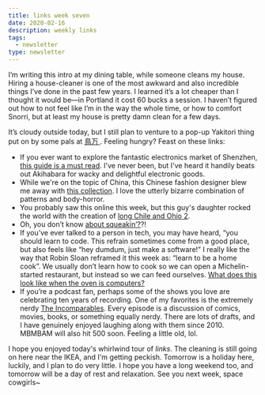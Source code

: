 ```yaml
---
title: links week seven
date: 2020-02-16
description: weekly links
tags:
  - newsletter
type: newsletter
---
```


I’m writing this intro at my dining table, while someone cleans my house. Hiring a house-cleaner is one of the most awkward and also incredible things I’ve done in the past few years. I learned it’s a lot cheaper than I thought it would be—in Portland it cost 60 bucks a session. I haven’t figured out how to not feel like I’m in the way the whole time, or how to comfort Snorri, but at least my house is pretty damn clean for a few days.

It’s cloudy outside today, but I still plan to venture to a pop-up Yakitori thing put on by some pals at [鳥万
](https://www.instagram.com/torimancal/). Feeling hungry? Feast on these links:

- If you ever want to explore the fantastic electronics market of Shenzhen, [this guide is a must read](https://bunniefoo.com/bunnie/essential/essential-guide-shenzhen-web.pdf). I've never been, but I've heard it handily beats out Akihabara for wacky and delightful electronic goods.
- While we're on the topic of China, this Chinese fashion designer blew me away with [this collection](https://coolhunting.com/style/penultimates-dazzling-diy-influenced-collection/). I love the utterly bizarre combination of patterns and body-horror.
- You probably saw this online this week, but this guy's daughter rocked the world with the creation of [long Chile and Ohio 2](https://twitter.com/craigcalcaterra/status/1227594895747141632?s=12).
- Oh, you don’t know [about squeakin’?](https://www.youtube.com/watch?v=fg4Dyx3XXDg)?!
- If you’ve ever talked to a person in tech, you may have heard, “you should learn to code. This refrain sometimes come from a good place, but also feels like “hey dumdum, just make a software!” I really like the way that Robin Sloan reframed it this week as: “learn to be a home cook”. We usually don’t learn how to cook so we can open a Michelin-started restaurant, but instead so we can feed ourselves. [What does this look like when the oven is computers?](https://www.robinsloan.com/notes/home-cooked-app/)
- If you’re a podcast fan, perhaps some of the shows you love are celebrating ten years of recording. One of my favorites is the extremely nerdy [The Incomparables](https://overcast.fm/+kMZLu2m8). Every episode is a discussion of comics, movies, books, or something equally nerdy. There are lots of drafts, and I have genuinely enjoyed laughing along with them since 2010. MBMBAM will also hit 500 soon. Feeling a little old, lol.

I hope you enjoyed today's whirlwind tour of _links_. The cleaning is still going on here near the IKEA, and I'm getting peckish. Tomorrow is a holiday here, luckily, and I plan to do very little. I hope you have a long weekend too, and tomorrow will be a day of rest and relaxation. See you next week, space cowgirls~
